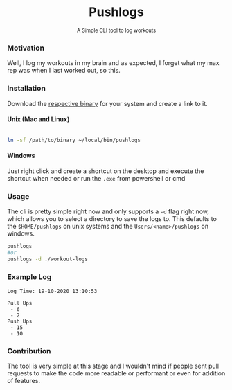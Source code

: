 <p align="center">
    <h1 align="center">Pushlogs</h1>
    <p align="center">
        <small>A Simple CLI tool to log workouts</small>
    </p>
</p>

### Motivation

Well, I log my workouts in my brain and as expected, I forget what my max rep was when I last worked out, so this.


### Installation

Download the [respective binary](https://github.com/barelyhuman/pushlogs/releases) for your system and create a link to it.

#### Unix (Mac and Linux)

```sh

ln -sf /path/to/binary ~/local/bin/pushlogs 

```

#### Windows 

Just right click and create a shortcut on the desktop and execute the shortcut when needed or run the `.exe` from powershell or cmd


### Usage 

The cli is pretty simple right now and only supports a `-d` flag right now, which allows you to select a directory to save the logs to. 
This defaults to the `$HOME/pushlogs` on unix systems and the `Users/<name>/pushlogs` on windows. 

```sh
pushlogs
#or 
pushlogs -d ./workout-logs
```

### Example Log
```
Log Time: 19-10-2020 13:10:53

Pull Ups
 - 6
 - 2
Push Ups
 - 15
 - 10

```


### Contribution

The tool is very simple at this stage and I wouldn't mind if people sent pull requests to make the code more readable or performant or even for addition of features.
